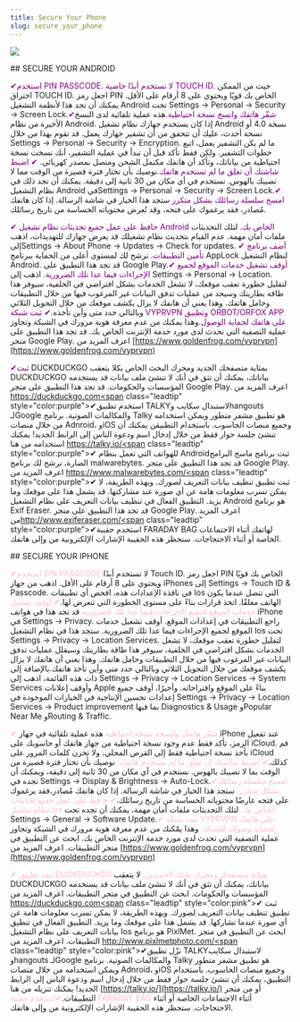 ```yaml
---
title: Secure Your Phone
slug: secure_your_phone
---
```


![](/images/coverchap_3.jpg)


<div class="SECPHONE_H2" markdown="1">## SECURE YOUR ANDROID</div>




<span class="leadtip" style="color:purple">✔استخدم PIN PASSCODE. لا تستخدم أبدًا خاصية TOUCH ID.</span> حيث من الممكن اختراق TOUCH ID. اجعل رمز PIN الخاص بك قويًا ويحتوي على 8 أرقام على الأقل. يمكنك أن تجد هذا لأنظمة التشغيل Android تحت Settings → Personal → Security → Screen Lock.<span class="leadtip" style="color:purple">✔شفّر هاتفك وانسخ نسخة احتياطية.</span>هذه عملية تلقائية لدى النسخ الأخيرة من نظام Android. إذا كان يستخدم جهازك نظام تشغيل Android نسخة 4.0 أو نسخة أحدث، عليك أن تتحقق من أن تشفير جهازك يعمل. قد تقوم بهذا من خلال Settings → Personal → Security → Encryption. ما لم يكن التشفير يعمل، اتبع خطوات التشفير. ولكن فقط تأكد قبل أن تبدأ في عملية التشفير، أنك نسخت نسخة احتياطية من بياناتك، وتأكد أن هاتفك مكتمل الشحن ومتصل بمصدر كهربائي. <span class="leadtip" style="color:purple">✔ اضبط شاشتك أن تغلق ما لم تستخدم هاتفك.</span>نوصيك بأن تختار فترة قصيرة من الوقت مما لا تصيبك بالهوس. نستخدم في أي مكان من 30 ثانية إلى دقيقة. يمكنك أن تجد ذلك في نظام التشغيل Android فيSettings → Personal → Security → Screen Lock.<span class="leadtip" style="color:purple">✔ امسح سلسلة رسائلك بشكل متكرر</span> ستجد هذا الخيار في شاشة الرسالة. إذا كان هاتفك مُصادر، فقد يرغموك على فتحه، وقد تُعرض محتوياته الحساسة من تاريخ رسائلك.


<span class="leadtip" style="color:purple">✔ حافظ على عمل جميع تحديثات نظام تشغيل Android الخاص بك.</span> لتلك التحديثات ملفات أمان مهمة. عدم القيام بتحديث نظام تشغيلك قد يعرض جهازك للتهديدات، اذهب إلىSettings → About Phone → Updates → Check for updates. <span class="leadtip" style="color:purple">✔ أضف برنامج تأمين التطبيقات.</span> نرشح لك لمستوى أعلى من الحماية ببرنامج AppLock لنظام التشغيل Android. قد تجد هذا التطبيق على Google Play.<span class="leadtip" style="color:purple">✔ أوقف تشغيل خدمات الموقع لجميع الإجراءات فيما عدا تلك الضرورية.</span> اذهب إلى Settings → Personal → Location. لتقليل خطورة تعقب موقعك، لا تشغل الخدمات بشكل افتراضي في الخلفية، سيوفر هذا طاقة بطاريتك وسيحد من عمليات تدفق البيانات غير المرغوب فيها من خلال التطبيقات وحامل هاتفك. وهذا يعني أن هاتفك لا يزال يكشف موقعك من خلال التحويل الثلاثي وبالتالي حدد متى وأين تأخذه.<span class="leadtip" style="color:purple">✔ ثبت شبكة VYPRVPN وتطبيق ORBOT/ORFOX APP على هاتفك لحماية الوصول.</span>وهذا يمكنك من عدم معرفة هوية مرورك في الشبكة وتجاوز عملية التصفية التي تحدث لدى مورد خدمة الإنترنت الخاص بك. قد تجد هذا التطبيق على متجر Google Play. اعرف المزيد من [https://www.goldenfrog.com/vyprvpn](https://www.goldenfrog.com/vyprvpn)


<span class="leadtip" style="color:purple">✔ثبت</span> DUCKDUCKGO بمثابة متصفحك الجديد ومحرك البحث الخاص بكلا يتعقب DUCKDUCKGO بياناتك، يمكنك أن تثق في أنك لا تنشئ ملف بيانات قد يستخدمه المؤسسات والحكومات. قد تجد هذا التطبيق على متجر Google Play. اعرف المزيد من [https://duckduckgo.com<span](https://duckduckgo.com<span) class="leadtip" style="color:purple">✔استخدم تطبيق TALKY</span>لاستبدال سكايب وhangouts لـGoogle والمكالمات الصوتية. برنامج Talky هو تطبيق مشفر متطور ويمكن استخدامه من خلال منصات Adnroid، وiOS وجميع منصات الحاسوب. باستخدام التطبيقن يمكنك أن تنشئ جلسة حوار فقط من خلال إدخال اسم ودعوة الناس إلى الرابط الجديد! يمكنك استخدامه من هنا [https://talky.io/<span](https://talky.io/<span) class="leadtip" style="color:purple">✔ للهواتف التي تعمل بنظام Android</span>ثبت برنامج ماسح البرامج الضارة، نرشح لك برنامج malwarebytes. قد تجد هذا التطبيق على متجر Google Play. اعرف المزيد من [https://www.malwarebytes.com/<span](https://www.malwarebytes.com/<span) class="leadtip" style="color:purple">✔ ثبت تطبيق تنظيف بيانات التعريف لصورك.</span> وبهذه الطريقة، لا يمكن تسرب معلومات هامة عن أي صورة عند مشاركتها. قد يشمل هذا على موقعك وما يزيد. التطبيق الفعال في تنظيف بيانات التعريف على نظام التشغيل Android هو برنامج Exif Eraser. قد تجد هذا التطبيق على متجر Google Play. اعرف المزيد من[http://www.exiferaser.com/<span](http://www.exiferaser.com/<span) class="leadtip" style="color:purple">✔استخدم حقيبة FARADAY BAG لهاتفك</span> أثناء الاجتماعات الخاصة أو أثناء الاحتجاجات. ستحظر هذه الحقيبة الإشارات الإلكترونية من وإلى هاتفك.

<div class="SECPHONE_H2" markdown="1">## SECURE YOUR IPHONE</div>




<span class="leadtip" style="color:pink">✔استخدم PIN PASSCODE.</span>لا تستخدم أبدًا Touch ID. اجعل رمز PIN الخاص بك قويًا ويحتوي على 8 أرقام على الأقل. اذهب من جهاز iPhones إلى Settings → Touch ID &amp; Passcode. في نافذة الإعدادات هذه، افحص أي تطبيقات Ios التي تتصل عندما يكون الهاتف مغلقًا. اتخذ قرارات بناءً على مستوى الخطورة التي تتعرض لها.<span class="leadtip" style="color:pink">✔ أوقف تشغيل خدمات الموقع لجميع الإجراءات فيما عدا تلك الضرورية.</span>قد تجد هذا في هواتف iPhone في Settings → Privacy. راجع التطبيقات في إعدادات الموقع. أوقف تشغيل خدمات الموقع لجميع الإجراءات فيما عدا تلك الضرورية. ستجد هذا في نظام التشغيل Ios تحت Settings → Privacy → Location Services. لتقليل خطورة تعقب موقعك، لا تشغل الخدمات بشكل افتراضي في الخلفية، سيوفر هذا طاقة بطاريتك وسيقلل عمليات تدفق البيانات غير المرغوب فيها من خلال التطبيقات وحامل هاتفك. وهذا يعني أن هاتفك لا يزال يكشف موقعك من خلال التحويل الثلاثي وبالتالي حدد متى وأين تأخذ هاتفك.بالإضافة إلى ذات هذه القائمة، اذهب إلى Settings → Privacy → Location Services → System Services وأوقف إعلانات Apple بناءً على الموقع واقتراحاته. وأخيرًا، أوقف جميع إعدادات تحسين الإنتاجية في الخيارات الموجودة في Settings → Privacy → Location Services → Product improvement بما فيها Diagnostics &amp; Usage وPopular Near Me وRouting &amp; Traffic.


<span class="leadtip" style="color:pink">✔ شفّر هاتفك وانسخه نسخة احتياطية.</span>هذه عملية تلقائية في جهاز iPhone عند تفعيل الرمز، تأكد فقط عدم وجود نسخة احتياطية من جهاز هاتفك أو حاسوبك على iCloud. قم بأخذ نسخة احتياطية فقط إلى القرص المحلي، ولا تخزن كلمات المرور على iCloud كذلك.<span class="leadtip" style="color:pink">✔ اضبط شاشتك أن تغلق ما لم تستخدم هاتفك.</span> نوصيك بأن تختار فترة قصيرة من الوقت بما لا تصيبك بالهوس. نستخدم في أي مكان من 30 ثانية إلى دقيقة، ويمكنك أن تجده في Settings → Display &amp; Brightness → Auto-Lock.<span class="leadtip" style="color:pink">✔امسح سلسلة رسائلك بشكل متكرر.</span> ستجد هذا الخيار في شاشة الرسالة. إذا كان هاتفك مُصادر،فقد يرغموك على فتحه عارضًا محتوياته الحساسة من تاريخ رسائلك.<span class="leadtip" style="color:pink">✔ حافظ على عمل جميع تحديثات نظام تشغيل ios الخاص بك.</span> لتلك التحديثات ملفات أمان مهمة، يمكنك أن تجده تحت Settings → General → Software Update.<span class="leadtip" style="color:pink">✔ ثبت شبكة VYPRVPN على هاتفك لحماية وصولك للشبكة.</span> وهذا يمّكنك من عدم معرفة هوية مرورك في الشبكة وتجاوز عملية التصفية التي تحدث لدى مورد خدمة الإنترنت الخاص بك. ابحث عن التطبيق في متجر التطبيقات. اعرف المزيد من [https://www.goldenfrog.com/vyprvpn](https://www.goldenfrog.com/vyprvpn)


<span class="leadtip" style="color:pink">✔ ثبت تطبيق DUCKDUCKGO بمثابة متصفحك ومحرك بحثك الجديدين.</span> لا يتعقب DUCKDUCKGO بياناتك، يمكنك أن تثق في أنك لا تنشئ ملف بيانات قد يستخدمه المؤسسات والحكومات. ابحث عن التطبيق في متجر التطبيقات. اعرف المزيد من [https://duckduckgo.com<span](https://duckduckgo.com<span) class="leadtip" style="color:pink">✔ ثبت تطبيق تنظيف بيانات التعريف لصورك.</span> وبهذه الطريقة، لا يمكن تسرب معلومات هامة عن أي صورة عندما تشاركها. قد يشمل هذا على موقعك وما يزيد. التطبيق الفعال في تنطيق بيانات التعريف على نظام التشغيل Ios هو برنامج PixlMet. ابحث عن التطبيق في متجر التطبيقات. اعرف المزيد من [http://www.pixlmetphoto.com/<span](http://www.pixlmetphoto.com/<span) class="leadtip" style="color:pink">✔نزّل تطبيق TALKY</span>لاستبدال سكايب وhangouts لـGoogle والمكالمات الصوتية. برنامج Talky هو تطبيق مشفر متطور ويمكن استخدامه من خلال منصات Adnroid، وiOS وجميع منصات الحاسوب. باستخدام التطبيق، يمكنك أن تنشئ جلسة حوار فقط من خلال إدخال اسم ودعوة الناس إلى الرابط الجديد! يمكنك تنزيله من هنا  [https://talky.io/](https://talky.io/)  أو من متجر التطبيقات.<span class="leadtip" style="color:pink">✔استخدم حقيبة FARADAY BAG</span> أثناء الاجتماعات الخاصة أو أثناء الاحتجاجات. ستحظر هذه الحقيبة الإشارات الإلكترونية من وإلى هاتفك.